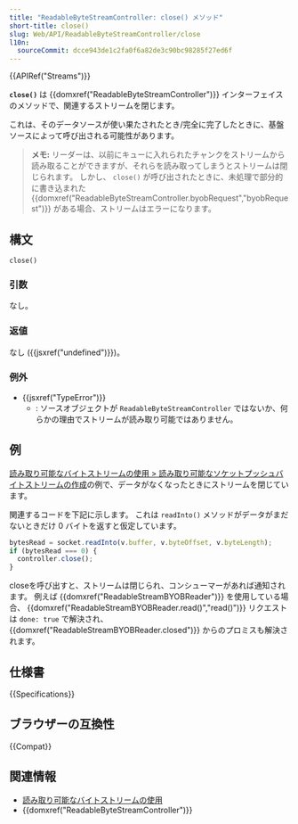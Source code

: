 ```yaml
---
title: "ReadableByteStreamController: close() メソッド"
short-title: close()
slug: Web/API/ReadableByteStreamController/close
l10n:
  sourceCommit: dcce943de1c2fa0f6a82de3c90bc98285f27ed6f
---
```


{{APIRef("Streams")}}

**`close()`** は {{domxref("ReadableByteStreamController")}} インターフェイスのメソッドで、関連するストリームを閉じます。

これは、そのデータソースが使い果たされたとき/完全に完了したときに、基盤ソースによって呼び出される可能性があります。

> **メモ:** リーダーは、以前にキューに入れられたチャンクをストリームから読み取ることができますが、それらを読み取ってしまうとストリームは閉じられます。
> しかし、 `close()` が呼び出されたときに、未処理で部分的に書き込まれた {{domxref("ReadableByteStreamController.byobRequest","byobRequest")}} がある場合、ストリームはエラーになります。

## 構文

```js-nolint
close()
```

### 引数

なし。

### 返値

なし ({{jsxref("undefined")}})。

### 例外

- {{jsxref("TypeError")}}
  - : ソースオブジェクトが `ReadableByteStreamController` ではないか、何らかの理由でストリームが読み取り可能ではありません。

## 例

[読み取り可能なバイトストリームの使用 > 読み取り可能なソケットプッシュバイトストリームの作成](/ja/docs/Web/API/Streams_API/Using_readable_byte_streams#読み取り可能なソケットプッシュバイトストリームの作成)の例で、データがなくなったときにストリームを閉じています。

関連するコードを下記に示します。
これは `readInto()` メソッドがデータがまだないときだけ 0 バイトを返すと仮定しています。

```js
bytesRead = socket.readInto(v.buffer, v.byteOffset, v.byteLength);
if (bytesRead === 0) {
  controller.close();
}
```

closeを呼び出すと、ストリームは閉じられ、コンシューマーがあれば通知されます。
例えば {{domxref("ReadableStreamBYOBReader")}} を使用している場合、 {{domxref("ReadableStreamBYOBReader.read()","read()")}} リクエストは `done: true` で解決され、 {{domxref("ReadableStreamBYOBReader.closed")}} からのプロミスも解決されます。

## 仕様書

{{Specifications}}

## ブラウザーの互換性

{{Compat}}

## 関連情報

- [読み取り可能なバイトストリームの使用](/ja/docs/Web/API/Streams_API/Using_readable_byte_streams)
- {{domxref("ReadableByteStreamController")}}

